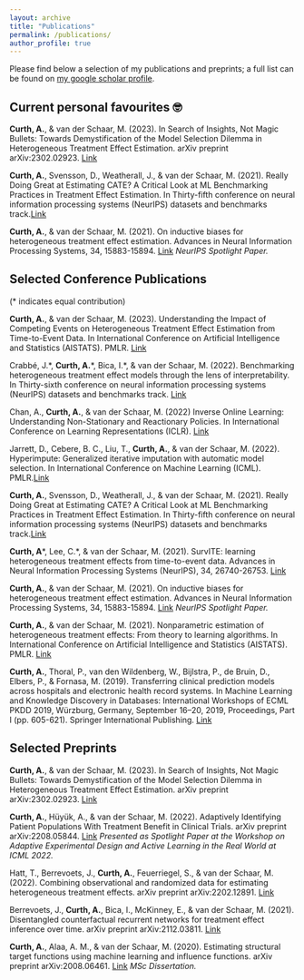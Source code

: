 ```yaml
---
layout: archive
title: "Publications"
permalink: /publications/
author_profile: true
---
```


Please find below a selection of my publications and preprints; a full list can be found on [my google scholar profile](https://scholar.google.com/citations?user=eWRBqsYAAAAJ&hl=en). 

## Current personal favourites 🤓
**Curth, A.**, & van der Schaar, M. (2023). In Search of Insights, Not Magic Bullets: Towards Demystification of the Model Selection Dilemma in Heterogeneous Treatment Effect Estimation. arXiv preprint arXiv:2302.02923. [Link](https://arxiv.org/abs/2302.02923)

**Curth, A.**, Svensson, D., Weatherall, J., & van der Schaar, M. (2021). Really Doing Great at Estimating CATE? A Critical Look at ML Benchmarking Practices in Treatment Effect Estimation. In Thirty-fifth conference on neural information processing systems (NeurIPS) datasets and benchmarks track.[Link](https://openreview.net/forum?id=FQLzQqGEAH)

 **Curth, A.**, & van der Schaar, M. (2021). On inductive biases for heterogeneous treatment effect estimation. Advances in Neural Information Processing Systems, 34, 15883-15894. [Link](https://proceedings.neurips.cc/paper/2021/hash/8526e0962a844e4a2f158d831d5fddf7-Abstract.html) _NeurIPS Spotlight Paper._


## Selected Conference Publications
 (\* indicates equal contribution)
 
 **Curth, A.**, & van der Schaar, M. (2023). Understanding the Impact of Competing Events on Heterogeneous Treatment Effect Estimation from Time-to-Event Data. In International Conference on Artificial Intelligence and Statistics (AISTATS). PMLR. [Link](https://arxiv.org/abs/2302.12718)
 
 Crabbé, J.\*, **Curth, A.**\*, Bica, I.\*, & van der Schaar, M. (2022). Benchmarking heterogeneous treatment effect models through the lens of interpretability. In Thirty-sixth conference on neural information processing systems (NeurIPS) datasets and benchmarks track. [Link](https://openreview.net/forum?id=ddPXQt-gM--)

Chan, A., **Curth, A.**, & van der Schaar, M. (2022) Inverse Online Learning: Understanding Non-Stationary and Reactionary Policies. In International Conference on Learning Representations (ICLR). [Link](https://openreview.net/forum?id=DYypjaRdph2)

Jarrett, D., Cebere, B. C., Liu, T., **Curth, A.**, & van der Schaar, M. (2022). Hyperimpute: Generalized iterative imputation with automatic model selection. In International Conference on Machine Learning (ICML). PMLR.[Link](https://proceedings.mlr.press/v162/jarrett22a.html)
 
**Curth, A.**, Svensson, D., Weatherall, J., & van der Schaar, M. (2021). Really Doing Great at Estimating CATE? A Critical Look at ML Benchmarking Practices in Treatment Effect Estimation. In Thirty-fifth conference on neural information processing systems (NeurIPS) datasets and benchmarks track.[Link](https://openreview.net/forum?id=FQLzQqGEAH)
 
**Curth, A**\*, Lee, C.\*,  & van der Schaar, M. (2021). SurvITE: learning heterogeneous treatment effects from time-to-event data. Advances in Neural Information Processing Systems (NeurIPS), 34, 26740-26753. [Link](https://proceedings.neurips.cc/paper/2021/hash/e0eacd983971634327ae1819ea8b6214-Abstract.html)
 
 **Curth, A.**, & van der Schaar, M. (2021). On inductive biases for heterogeneous treatment effect estimation. Advances in Neural Information Processing Systems, 34, 15883-15894. [Link](https://proceedings.neurips.cc/paper/2021/hash/8526e0962a844e4a2f158d831d5fddf7-Abstract.html) _NeurIPS Spotlight Paper._
 
**Curth, A.**, & van der Schaar, M. (2021). Nonparametric estimation of heterogeneous treatment effects: From theory to learning algorithms. In International Conference on Artificial Intelligence and Statistics (AISTATS). PMLR. [Link](https://proceedings.mlr.press/v130/curth21a.html)

 **Curth, A.**, Thoral, P., van den Wildenberg, W., Bijlstra, P., de Bruin, D., Elbers, P., & Fornasa, M. (2019). Transferring clinical prediction models across hospitals and electronic health record systems. In Machine Learning and Knowledge Discovery in Databases: International Workshops of ECML PKDD 2019, Würzburg, Germany, September 16–20, 2019, Proceedings, Part I (pp. 605-621). Springer International Publishing. [Link](https://www.researchgate.net/profile/Paul-Elbers/publication/337821644_Transferring_Clinical_Prediction_Models_across_Hospitals_and_Electronic_Health_Record_Systems/links/5debf83092851c83646b664d/Transferring-Clinical-Prediction-Models-across-Hospitals-and-Electronic-Health-Record-Systems.pdf)
 

## Selected Preprints
**Curth, A.**, & van der Schaar, M. (2023). In Search of Insights, Not Magic Bullets: Towards Demystification of the Model Selection Dilemma in Heterogeneous Treatment Effect Estimation. arXiv preprint arXiv:2302.02923. [Link](https://arxiv.org/abs/2302.02923)

**Curth, A.**, Hüyük, A., & van der Schaar, M. (2022). Adaptively Identifying Patient Populations With Treatment Benefit in Clinical Trials. arXiv preprint arXiv:2208.05844. [Link](https://arxiv.org/abs/2208.05844) _Presented as Spotlight Paper at the Workshop on Adaptive Experimental Design and Active Learning in the Real World at ICML 2022._

Hatt, T., Berrevoets, J., **Curth, A.**, Feuerriegel, S., & van der Schaar, M. (2022). Combining observational and randomized data for estimating heterogeneous treatment effects. arXiv preprint arXiv:2202.12891. [Link](https://arxiv.org/abs/2202.12891)

Berrevoets, J., **Curth, A.**, Bica, I., McKinney, E., & van der Schaar, M. (2021). Disentangled counterfactual recurrent networks for treatment effect inference over time. arXiv preprint arXiv:2112.03811. [Link](https://arxiv.org/abs/2112.03811)

**Curth, A.**, Alaa, A. M., & van der Schaar, M. (2020). Estimating structural target functions using machine learning and influence functions. arXiv preprint arXiv:2008.06461. [Link](https://arxiv.org/abs/2008.06461) _MSc Dissertation._
